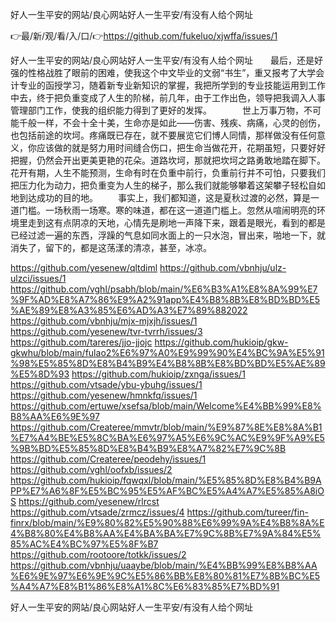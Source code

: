 好人一生平安的网站/良心网站好人一生平安/有没有人给个网址

👉最/新/观/看/入/口/👉https://github.com/fukeluo/xjwffa/issues/1

好人一生平安的网站/良心网站好人一生平安/有没有人给个网址　　最后，还是好强的性格战胜了眼前的困难，使我这个中文毕业的文弱“书生”，重又报考了大学会计专业的函授学习，随着新专业新知识的掌握，我把所学到的专业技能运用到工作中去，终于把负重变成了人生的阶梯，前几年，由于工作出色，领导把我调入人事管理部门工作，使我的组织能力得到了更好的发挥。　　　　世上万事万物，不可能千般一样，不会十全十美，生命亦是如此——伤害、残疾、病痛，心灵的创伤，也包括前途的坎坷。疼痛既已存在，就不要展览它们博人同情，那样做没有任何意义，你应该做的就是努力用时间缝合伤口，把生命当做花开，花期虽短，只要好好把握，仍然会开出更美更艳的花朵。道路坎坷，那就把坎坷之路勇敢地踏在脚下。花开有期，人生不能预测，生命有时在负重中前行，负重前行并不可怕，只要我们把压力化为动力，把负重变为人生的梯子，那么我们就能够攀着这架攀子轻松自如地到达成功的目的地。
　　事实上，我们都知道，这是夏秋过渡的必然，算是一道门槛。一场秋雨一场寒。寒的味道，都在这一道道门槛上。忽然从喧闹明亮的环境里走到这有点阴凉的天地，心情先是刷地一声降下来，跟着是眼光，看到的都是已经过滤一遍的东西，浮躁的气息如同水面上的一只水泡，冒出来，啪地一下，就消失了，留下的，都是这荡漾的清凉，甚至，冰凉。


https://github.com/yesenew/qltdiml
https://github.com/vbnhju/ulz-ulzci/issues/1
https://github.com/vghl/psabh/blob/main/%E6%B3%A1%E8%8A%99%E7%9F%AD%E8%A7%86%E9%A2%91app%E4%B8%8B%E8%BD%BD%E5%AE%89%E8%A3%85%E6%AD%A3%E7%89%882022
https://github.com/vbnhju/mjx-mjxjh/issues/1
https://github.com/yesenew/tvr-tvrrh/issues/3
https://github.com/tareres/jjo-jjojc
https://github.com/hukioip/gkw-gkwhu/blob/main/fulao2%E6%97%A0%E9%99%90%E4%BC%9A%E5%91%98%E5%85%8D%E8%B4%B9%E4%B8%8B%E8%BD%BD%E5%AE%89%E5%8D%93
https://github.com/hukioip/zxnga/issues/1
https://github.com/vtsade/ybu-ybuhg/issues/1
https://github.com/yesenew/hmnkfq/issues/1
https://github.com/ertuwe/xsefsa/blob/main/Welcome%E4%BB%99%E8%B8%AA%E6%9E%97
https://github.com/Createree/mmvtr/blob/main/%E9%87%8E%E8%8A%B1%E7%A4%BE%E5%8C%BA%E6%97%A5%E6%9C%AC%E9%9F%A9%E5%9B%BD%E5%85%8D%E8%B4%B9%E8%A7%82%E7%9C%8B
https://github.com/Createree/peodehy/issues/1
https://github.com/vghl/oofxb/issues/2
https://github.com/hukioip/fqwqxl/blob/main/%E5%85%8D%E8%B4%B9APP%E7%A6%8F%E5%BC%95%E5%AF%BC%E5%A4%A7%E5%85%A8iOS
https://github.com/yesenew/rlrcst
https://github.com/vtsade/zrmcz/issues/4
https://github.com/tureer/fin-finrx/blob/main/%E9%80%82%E5%90%88%E6%99%9A%E4%B8%8A%E4%B8%80%E4%B8%AA%E4%BA%BA%E7%9C%8B%E7%9A%84%E5%85%AC%E4%BC%97%E5%8F%B7
https://github.com/rootoore/totkk/issues/2
https://github.com/vbnhju/uaaybe/blob/main/%E4%BB%99%E8%B8%AA%E6%9E%97%E6%9E%9C%E5%86%BB%E8%80%81%E7%8B%BC%E5%A4%A7%E8%B1%86%E8%A1%8C%E6%83%85%E7%BD%91

好人一生平安的网站/良心网站好人一生平安/有没有人给个网址
